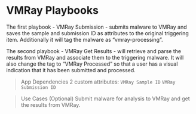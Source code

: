 # VMRay Playbooks

The first playbook - VMRay Submission - submits malware to VMRay and saves the sample and submission ID
as attributes to the original triggering item. Additionally it will tag the malware as “vmray-processing”.

The second playbook - VMRay Get Results - will retrieve and parse the results from VMRay and associate them to the triggering malware. It will also change the tag to “VMRay Processed” so that a user has a visual indication that it has been submitted and processed.

> App Dependencies
2 custom attributes:
`VMRay Sample ID`
`VMRay Submission ID`

> Use Cases (Optional)
Submit malware for analysis to VMRay and get the results from VMRay.
